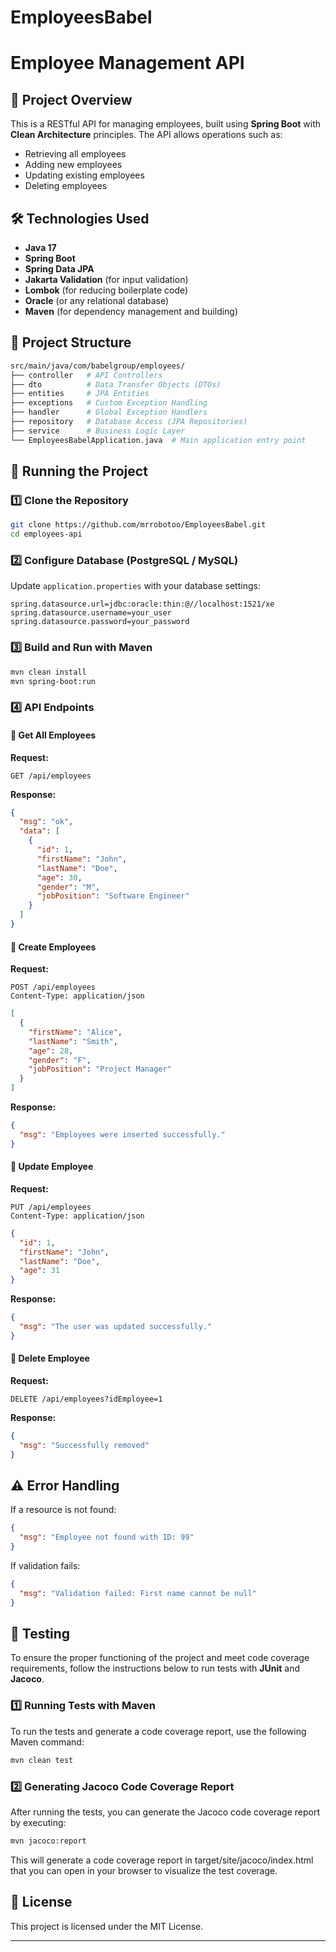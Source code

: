 # EmployeesBabel

# Employee Management API

## 📌 Project Overview
This is a RESTful API for managing employees, built using **Spring Boot** with **Clean Architecture** principles. The API allows operations such as:
- Retrieving all employees
- Adding new employees
- Updating existing employees
- Deleting employees

## 🛠 Technologies Used
- **Java 17**
- **Spring Boot**
- **Spring Data JPA**
- **Jakarta Validation** (for input validation)
- **Lombok** (for reducing boilerplate code)
- **Oracle** (or any relational database)
- **Maven** (for dependency management and building)

## 📂 Project Structure
```bash
src/main/java/com/babelgroup/employees/
├── controller   # API Controllers
├── dto          # Data Transfer Objects (DTOs)
├── entities     # JPA Entities
├── exceptions   # Custom Exception Handling
├── handler      # Global Exception Handlers
├── repository   # Database Access (JPA Repositories)
├── service      # Business Logic Layer
└── EmployeesBabelApplication.java  # Main application entry point
```

## 🚀 Running the Project
### 1️⃣ Clone the Repository
```bash
git clone https://github.com/mrrobotoo/EmployeesBabel.git
cd employees-api
```
### 2️⃣ Configure Database (PostgreSQL / MySQL)
Update `application.properties` with your database settings:
```properties
spring.datasource.url=jdbc:oracle:thin:@//localhost:1521/xe
spring.datasource.username=your_user
spring.datasource.password=your_password
```

### 3️⃣ Build and Run with Maven
```bash
mvn clean install
mvn spring-boot:run
```

### 4️⃣ API Endpoints

#### 📌 Get All Employees
**Request:**
```http
GET /api/employees
```
**Response:**
```json
{
  "msg": "ok",
  "data": [
    {
      "id": 1,
      "firstName": "John",
      "lastName": "Doe",
      "age": 30,
      "gender": "M",
      "jobPosition": "Software Engineer"
    }
  ]
}
```

#### 📌 Create Employees
**Request:**
```http
POST /api/employees
Content-Type: application/json
```
```json
[
  {
    "firstName": "Alice",
    "lastName": "Smith",
    "age": 28,
    "gender": "F",
    "jobPosition": "Project Manager"
  }
]
```
**Response:**
```json
{
  "msg": "Employees were inserted successfully."
}
```

#### 📌 Update Employee
**Request:**
```http
PUT /api/employees
Content-Type: application/json
```
```json
{
  "id": 1,
  "firstName": "John",
  "lastName": "Doe",
  "age": 31
}
```
**Response:**
```json
{
  "msg": "The user was updated successfully."
}
```

#### 📌 Delete Employee
**Request:**
```http
DELETE /api/employees?idEmployee=1
```
**Response:**
```json
{
  "msg": "Successfully removed"
}
```

## ⚠️ Error Handling
If a resource is not found:
```json
{
  "msg": "Employee not found with ID: 99"
}
```
If validation fails:
```json
{
  "msg": "Validation failed: First name cannot be null"
}
```
## 🧪 Testing

To ensure the proper functioning of the project and meet code coverage requirements, follow the instructions below to run tests with **JUnit** and **Jacoco**.

### 1️⃣ Running Tests with Maven
To run the tests and generate a code coverage report, use the following Maven command:

```bash
mvn clean test
```
### 2️⃣ Generating Jacoco Code Coverage Report
After running the tests, you can generate the Jacoco code coverage report by executing:

```bash
mvn jacoco:report
```
This will generate a code coverage report in target/site/jacoco/index.html that you can open in your browser to visualize the test coverage.

## 📝 License
This project is licensed under the MIT License.

---

